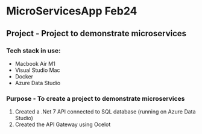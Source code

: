 # MicroServicesApp Feb24
<h2>Project - Project to demonstrate microservices</h2>

<h3>Tech stack in use:</h3>
<ul>
 <li>Macbook Air M1</li>
 <li>Visual Studio Mac</li>
 <li>Docker</li>
 <li>Azure Data Studio</li>
</ul>

<h3>Purpose - To create a project to demonstrate microservices</h3>
<ol>
 <li>Created a .Net 7 API connected to SQL database (running on Azure Data Studio)</li>
 <li>Created the API Gateway using Ocelot</li>
</ol>
